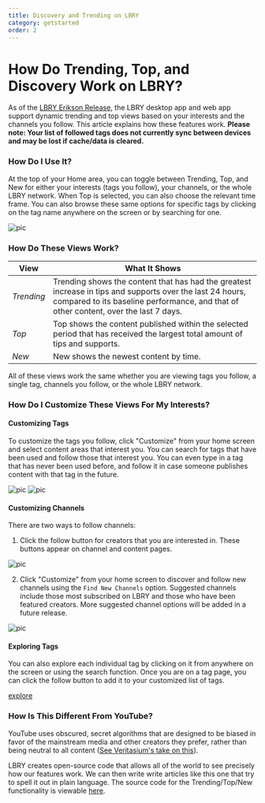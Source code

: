 ```yaml
---
title: Discovery and Trending on LBRY
category: getstarted
order: 2
---
```


# How Do Trending, Top, and Discovery Work on LBRY?

As of the [LBRY Erikson Release](https://github.com/lbryio/lbry-desktop/releases/tag/v0.34.0), the LBRY desktop app and web app support dynamic trending and top views based on your interests and the channels you follow. This article explains how these features work. **Please note: Your list of followed tags does not currently sync between devices and may be lost if cache/data is cleared.**

### How Do I Use It?

At the top of your Home area, you can toggle between Trending, Top, and New for either your interests (tags you follow), your channels, or the whole LBRY network. When Top is selected, you can also choose the relevant time frame. You can also browse these same options for specific tags by clicking on the tag name anywhere on the screen or by searching for one. 

![pic](https://spee.ch/1/options-1.jpeg)

### How Do These Views Work?

| View   |  What It Shows  |
| --- | --- |
| _Trending_ | Trending shows the content that has had the greatest increase in tips and supports over the last 24 hours, compared to its baseline performance, and that of other content, over the last 7 days. |
| _Top_ | Top shows the content published within the selected period that has received the largest total amount of tips and supports. |
| _New_ | New shows the newest content by time. |

All of these views work the same whether you are viewing tags you follow, a single tag, channels you follow, or the whole LBRY network.

### How Do I Customize These Views For My Interests?

#### Customizing Tags

To customize the tags you follow, click "Customize" from your home screen and select content areas that interest you. You can search for tags that have been used and follow those that interest you. You can even type in a tag that has never been used before, and follow it in case someone publishes content with that tag in the future.

![pic](https://spee.ch/7/customize-2.jpeg)
![pic](https://spee.ch/4/customize-white.jpg)

#### Customizing Channels

There are two ways to follow channels:

1. Click the follow button for creators that you are interested in. These buttons appear on channel and content pages.

![pic](https://spee.ch/6/follow-white.jpg)

2. Click "Customize" from your home screen to discover and follow new channels using the `Find New Channels` option. Suggested channels include those most subscribed on LBRY and those who have been featured creators. More suggested channel options will be added in a future release.

![pic](https://spee.ch/9/channel-2.jpeg)

#### Exploring Tags

You can also explore each individual tag by clicking on it from anywhere on the screen or using the search function. Once you are on a tag page, you can click the follow button to add it to your customized list of tags. 

[explore](https://spee.ch/c/view-tags.jpeg)

### How Is This Different From YouTube?

YouTube uses obscured, secret algorithms that are designed to be biased in favor of the mainstream media and other creators they prefer, rather than being neutral to all content ([See Veritasium's take on this](https://beta.lbry.tv/my-video-went-viral-here-s-why/)).

LBRY creates open-source code that allows all of the world to see precisely how our features work. We can then write write articles like this one that try to spell it out in plain language. The source code for the Trending/Top/New functionality is viewable [here](https://github.com/lbryio/lbry-sdk/blob/master/lbry/lbry/wallet/server/db/trending.py). 
